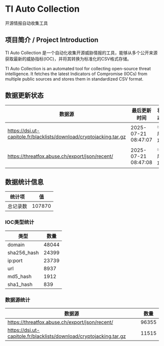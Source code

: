# TI Auto Collection

 开源情报自动收集工具

## 项目简介 / Project Introduction

TI Auto Collection 是一个自动化收集开源威胁情报的工具，能够从多个公开来源获取最新的威胁指标(IOC)，并将其转换为标准化的CSV格式存储。

TI Auto Collection is an automated tool for collecting open-source threat intelligence. It fetches the latest Indicators of Compromise (IOCs) from multiple public sources and stores them in standardized CSV format.

## 数据更新状态

| 数据源 | 最后更新时间 | 状态 |
|--------|------------|------|
| https://dsi.ut-capitole.fr/blacklists/download/cryptojacking.tar.gz | 2025-07-21 08:47:07 | ✅ 成功 |
| https://threatfox.abuse.ch/export/json/recent/ | 2025-07-21 08:47:08 | ✅ 成功 |





















































































































## 数据统计信息

| 统计项 | 值 |
|--------|----|
| 总记录数 | 107870 |

### IOC类型统计

| 类型 | 数量 |
|------|------|
| domain | 48044 |
| sha256_hash | 24399 |
| ip:port | 23739 |
| url | 8937 |
| md5_hash | 1912 |
| sha1_hash | 839 |

### 数据源统计

| 数据源 | 数量 |
|--------|------|
| https://threatfox.abuse.ch/export/json/recent/ | 96355 |
| https://dsi.ut-capitole.fr/blacklists/download/cryptojacking.tar.gz | 11515 |
